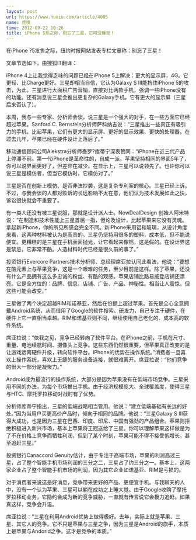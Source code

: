 ```yaml
---
layout: post
url: https://www.huxiu.com/article/4005
name: 虎嗅
time: 2012-09-22 10:26
title: iPhone 5热之际，别忘了三星，它可没睡觉！
---
```

在iPhone ?5发售之际，纽约时报网站发表专栏文章称：别忘了三星！

文章节选如下，由搜狐IT翻译：

iPhone 4上让我觉得乏味的问题已经在iPhone 5上解决：更大的显示屏，4G。它更轻、比Charge更好。三星却相当自信，它认为Galaxy S III能挡住iPhone 5的攻击，为此，三星进行大面积广告营销，直接对比两款手机，强调一些iPhone没有的功能。还有消息说三星会推出更复杂的Galaxy手机，它有更大的显示屏（三星后来否认了）。

本周，我与一些专家、分析师会谈，说三星是一个强大的对手，在一些方面它已经超过苹果。Sanford C. Bernstein分析师萨科纳吉说：“三星推出一些真正有吸引力的手机，比起苹果，它们有更大的显示屏、更好的显示效果、更快的处理器。在过去几年，苹果已经在硬件设计上落后了。”

移动通信顾问公司Alekstra分析师泰罗?库蒂宁深表赞同：“iPhone在近三代产品上停滞不前。第一代iPhone是革命性的，自成一派。苹果坚持相同的界面5年了，你可以说界面更好了，但差异在减少。在显示上，三星可以说领先了。也许你可以说三星是模仿者，但当它模仿时，它模仿对了。”

三星是否在创新上模仿、是否非法抄袭，这是复杂专利案的核心。三星已经上诉。不过，与我会谈的人都对败诉的长远影响不太在意，他们认为技术发展如此之快，诉讼很快就会不重要了。

有一类人还没有被三星说服，那就是设计派人士。NewDealDesign 创始人阿米特说：“在制造和技术性能上三星首屈一指，但论及设计，比起苹果来它没有灵魂。拿起新iPhone，你的所见所感会完全不同。新iPhone采用铝和玻璃，从设计角度来看，这两种材料被认为是高贵的。三星仍坚持用很多的塑料，成本低，但不能说便宜。更糟糕的是三星在手机表面抛光，让它看起来像铝，这是假的。在设计界这是禁忌，它非常不酷。人造材料时代已经是很久前的事了。”

投资银行Evercore Partners技术分析师、总经理席亚拉认同此看法，他说：“要想在酷元素上与苹果竞争，这是一个艰难的任务，至少目前是这样。除了苹果，还没有什么产品拥有这么多忠诚的粉丝、有酷的观感。苹果店铺比路易威登店铺还漂亮。它是全方位的：品牌、信息、店铺、广告、产品、神秘性。相当让人震惊。但这些可能会改变。”

三星做了两个决定超越RIM和诺基亚，然后在份额上超过苹果。首先是全心全意拥戴Android系统，从而借用了Google的软件搜索、研发力，自己专注于硬件，在硬件上它一直相当卓越。RIM和诺基亚则不同，继续使用自己老化的、成本高的软件系统。

席亚拉说：“依我之见，竞争已经转向了软件平台。在iPhone之前，手机在尺寸、重量、电池续航时间、摄像头上竞争。这些东西仍然很重要，但苹果真正改变的是让游戏远离硬件升级，转向软件平台。iPhone的优势在操作系统。”消费者一旦喜欢上操作系统，喜欢上无缝的服务设备连接，就很难离开。席亚拉说：“他们竞争的很大一部分是凝聚力。”

Android成为最流行的操作系统，大部分是因为苹果没有在低端市场竞争。三星采用不同的办法，为每个市场推出手机。由于经济规模庞大、全球覆盖度，使得三星与HTC、摩托罗拉移动对战时有了优势。

分析师库蒂宁指出，三星的低端战略相当管用。他说：“建立低端基础有长远的好处。”因为当用户买更高价产品时，倾向于相同的品牌。他说：“三星Galaxy S III获得大成功，也是因为三星在巴西、印度、印尼、中国有强劲的产品组合。苹果则拒绝积极进入新兴市场，基本上苹果将王冠送给了三星。你可以理解苹果这样做是为了不在价格上竞争而牺牲利润，但到了某个时刻，苹果可能不得不接受低增长，甚至追赶三星。”

投资银行Canaccord Genuity估计，由于专注于高端市场，苹果的利润高过三星，占了整个智能手机市场利润的三分之二，三星占了约三分之一。基本上，这两家企业占了整个智能手机市场的利润，因为其它企业如诺基亚、RIM是亏损的。

对于消费者来说这是好消息，竞争带来更好的产品、更便宜手机。与我聊天的人中，没有一个认为苹果、三星可以躺在成功之上睡大觉。由于Google收购了摩托罗拉移动业务，它隐约会成为新的竞争威胁，一直就有传言说它会极力追赶。如果真这样，竞争会升温。

席亚拉说：“三星在利用Android优势上做得极好。去年，实际上就是苹果、三星、其它人的竞争。它不只是苹果与三星之争，因为三星是Android的旗手，本质上是苹果与Andorid之争。这才是竞争的本质。”

